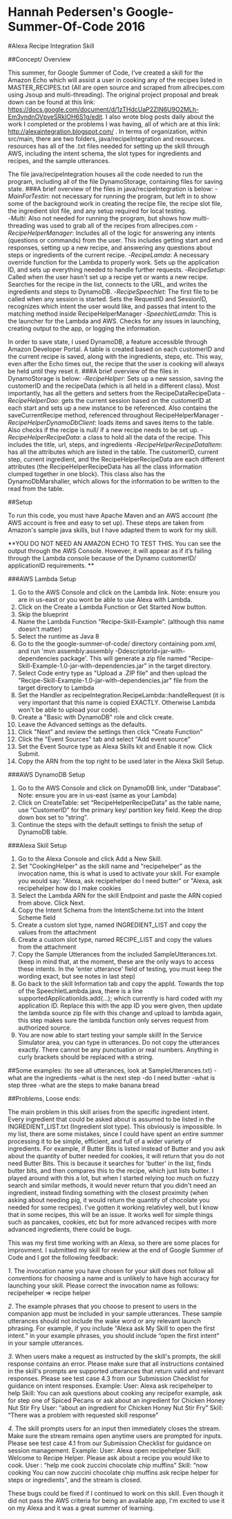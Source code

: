 # Hannah Pedersen's Google-Summer-Of-Code 2016 
#Alexa Recipe Integration Skill

##Concept/ Overview

This summer, for Google Summer of Code, I’ve created a skill for the Amazon Echo which will assist a user in cooking any of the recipes listed in MASTER_RECIPES.txt (All are open source and scraped from allrecipes.com using Jsoup and multi-threading). The original project proposal and break down can be found at this link: https://docs.google.com/document/d/1zTHdcUaP2ZIN6U9O2MLh-Em3yndnOVpveSRkIOH6S1g/edit. I also wrote blog posts daily about the work I completed or the problems I was having, all of which are at this link: http://alexaintegration.blogspot.com/ . In terms of organization, within src/main, there are two folders, java/recipeIntegration and resources. resources has all of the .txt files needed for setting up the skill through AWS, including the intent schema, the slot types for ingredients and recipes, and the sample utterances. 

The file java/recipeIntegration houses all the code needed to run the program, including all of the file DynamoStorage, containing files for saving state. 
###A brief overview of the files in java/recipeIntegration is below:
	-*MainForTestin*: not necessary for running the program, but left in to show some of the background work in creating the recipe file, the recipe slot file, the ingredient slot file, and any setup required for local testing.  
	-*Multi*: Also not needed for running the program, but shows how multi-threading was used to grab all of the recipes from allrecipes.com
	-*RecipeHelperManager*: Includes all of the logic for answering any intents (questions or commands) from the user. This includes getting start and end responses, setting up a new recipe, and answering any questions about steps or ingredients of the current recipe.
	-*RecipeLamda*: A necessary override function for the Lambda to properly work. Sets up the application ID, and sets up everything needed to handle further requests. 
	-*RecipeSetup*: Called when the user hasn't set up a recipe yet or wants a new recipe. Searches for the recipe in the list, connects to the URL, and writes the ingredients and steps to DynamoDB.
	-*RecipeSpeechlet*: The first file to be called when any session is started. Sets the RequestID and SessionID, recognizes which intent the user would like, and passes that intent to the matching method inside RecipeHelperManager
	-*SpeechletLamda*: This is the launcher for the Lambda and AWS. Checks for any issues in launching, creating output to the app, or logging the information.

In order to save state, I used DynamoDB, a feature accessible through Amazon Developer Portal. A table is created
based on each customerID and the current recipe is saved, along with the ingredients, steps, etc. This way, even after the Echo times out, the recipe that the user is cooking will always be held until they reset it. 
###A brief overview of the files in DynamoStorage is below:
	-*RecipeHelper*: Sets up a new session, saving the customerID and the recipeData (which is all held in a different class). Most importantly, has all the getters and setters from the RecipeDataRecipeData
	-*RecipeHelperDao*: gets the current session based on the customerID at each start and sets up a new instance
	to be referenced. Also contains the saveCurrentRecipe method, referenced throughout RecipeHelperManager
	-*RecipeHelperDynamoDbClient*: loads items and saves items to the table. Also checks if the recipe is null/ if a new recipe needs to be set up.
	-*RecipeHelperRecipeData*: a class to hold all the data of the recipe. This includes the title, url, steps, and ingredients
	-*RecipeHelperRecipeDataItem*: has all the attributes which are listed in the table. The customerID, current step, current ingredient, and the RecipeHelperRecipeData are each different attributes (the RecipeHelperRecipeData has all the class information clumped together in one block). This class also has the DynamoDbMarshaller, which allows for the information to be written to the read from the table. 
	 
	

##Setup

To run this code, you must have Apache Maven and an AWS account (the AWS account is free and easy to set up). These steps are taken from Amazon's sample java skills, but I have adapted them to work for my skill.

**YOU DO NOT NEED AN AMAZON ECHO TO TEST THIS. You can see the output through the AWS Console. However, it will appear as if it’s failing through the Lambda console because of the Dynamo customerID/ applicationID requirements. **

###AWS Lambda Setup

1. Go to the AWS Console and click on the Lambda link. Note: ensure you are in us-east or you wont be able to use Alexa with Lambda.
2. Click on the Create a Lambda Function or Get Started Now button.
3. Skip the blueprint
4. Name the Lambda Function "Recipe-Skill-Example". (although this name doesn't matter)
5. Select the runtime as Java 8
6. Go to the the google-summer-of-code/ directory containing pom.xml, and run 'mvn assembly:assembly -DdescriptorId=jar-with-dependencies package'. This will generate a zip file named "Recipe-Skill-Example-1.0-jar-with-dependencies.jar" in the target directory.
7. Select Code entry type as "Upload a .ZIP file" and then upload the "Recipe-Skill-Example-1.0-jar-with-dependencies.jar" file from the target directory to Lambda
8. Set the Handler as recipeIntegration.RecipeLambda::handleRequest (it is very important that this name is copied EXACTLY. Otherwise Lambda won't be able to upload your code).
9. Create a "Basic with DynamoDB" role and click create.
10. Leave the Advanced settings as the defaults.
11. Click "Next" and review the settings then click "Create Function"
12. Click the "Event Sources" tab and select "Add event source"
13. Set the Event Source type as Alexa Skills kit and Enable it now. Click Submit.
14. Copy the ARN from the top right to be used later in the Alexa Skill Setup.


###AWS DynamoDB Setup
1. Go to the AWS Console and click on DynamoDB link, under “Database”. Note: ensure you are in us-east (same as your Lambda)
2. Click on CreateTable: set “RecipeHelperRecipeData” as the table name, use “CustomerID” for the primary key/ partition key field. Keep the drop down box set to  “string”.
3. Continue the steps with the default settings to finish the setup of DynamoDB table.

###Alexa Skill Setup

1. Go to the Alexa Console and click Add a New Skill.
2. Set "CookingHelper" as the skill name and "recipehelper" as the invocation name, this is what is used to activate your skill. For example you would say: "Alexa, ask recipehelper do I need butter" or "Alexa, ask recipehelper how do I make cookies
3. Select the Lambda ARN for the skill Endpoint and paste the ARN copied from above. Click Next.
4. Copy the Intent Schema from the IntentScheme.txt into the Intent Scheme field
5. Create a custom slot type, named INGREDIENT_LIST and copy the values from the attachment
6. Create a custom slot type, named RECIPE_LIST and copy the values from the attachment
7. Copy the Sample Utterances from the included SampleUtterances.txt. (keep in mind that, at the moment, these are the only ways to access these intents. In the 'enter utterance' field of testing, you must keep the wording exact, but see notes in last step)
8. Go back to the skill Information tab and copy the appId. Towards the top of the SpeechletLambda.java, there is a line supportedApplicationIds.add(...); which currently is hard coded with my application ID. Replace this with the app ID you were given, then update the lambda source zip file with this change and upload to lambda again, this step makes sure the lambda function only serves request from authorized source.
9. You are now able to start testing your sample skill! In the Service Simulator area, you can type in utterances. Do not copy the utterances exactly. There cannot be any punctuation or real numbers. Anything in curly brackets should be replaced with a string.

##Some examples: (to see all utterances, look at SampleUtterances.txt)
        -what are the ingredients
	-what is the next step
        -do I need butter
        -what is step three
        -what are the steps to make banana bread
        
##Problems, Loose ends:

The main problem in this skill arises from the specific ingredient intent. Every ingredient that could be asked about is assumed to be listed in the INGREDIENT_LIST.txt (Ingredient slot type). This obviously is impossible. In my list, there are some mistakes, since I could have spent an entire summer processing it to be simple, efficient, and full of a wider variety of ingredients. For example, if Butter Bits is listed instead of Butter and you ask about the quantity of butter needed for cookies, it will return that you do not need Butter Bits. This is because it searches for 'butter' in the list, finds butter bits, and then compares this to the recipe, which just lists butter. I played around with this a lot, but when I started relying too much on fuzzy search and similar methods, it would never return that you didn't need an ingredient, instead finding something with the closest proximity (when asking about needing pig, it would return the quantity of chocolate you needed for some recipes). I've gotten it working relativley well, but I know that in some recipes, this will be an issue. It works well for simple things such as pancakes, cookies, etc but for more advanced recipes with more advanced ingredients, there could be bugs.

This was my first time working with an Alexa, so there are some places for improvment. I submitted my skill for review at the end of Google Summer of Code and I got the following feedback:

*1*. The invocation name you have chosen for your skill does not follow all conventions for choosing a name and is unlikely to have high accuracy for launching your skill.
Please correct the invocation name as follows:
recipehelper => recipe helper 

*2*. The example phrases that you choose to present to users in the companion app must be included in your sample utterances. These sample utterances should not include the wake word or any relevant launch phrasing. For example, if you include “Alexa ask My Skill to open the first intent.” in your example phrases, you should include “open the first intent” in your sample utterances.

*3*. When users make a request as instructed by the skill's prompts, the skill response contains an error. Please make sure that all instructions contained in the skill's prompts are supported utterances that return valid and relevant responses. Please see test case 4.3 from our Submission Checklist for guidance on intent responses.
Example:
User: Alexa ask recipehelper to help
Skill: You can ask questions about cooking any recipefor example, ask for step one of Spiced Pecans or ask about an ingredient for Chicken Honey Nut Stir Fry
User: “about an ingredient for Chicken Honey Nut Stir Fry”
Skill: “There was a problem with requested skill response”

*4*. The skill prompts users for an input then immediately closes the stream. Make sure the stream remains open anytime users are prompted for inputs. Please see test case 4.1 from our Submission Checklist for guidance on session management.
Example:
User: Alexa open recipehelper
Skill: Welcome to Recipe Helper. Please ask about a recipe you would like to cook. 
User : “help me cook zuccini chocolate chip muffins”
Skill: “now cooking You can now zuccini chocolate chip muffins ask recipe helper for steps or ingredients”, and the stream is closed.

These bugs could be fixed if I continued to work on this skill. Even though it did not pass the AWS criteria for being an available app, I'm excited to use it on my Alexa and it was a great summer of learning.
